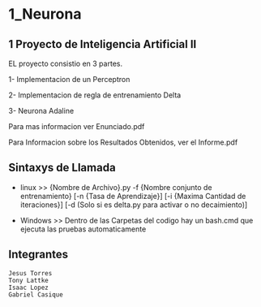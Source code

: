 1_Neurona
=========
1 Proyecto de Inteligencia Artificial II
----------------------------------------

EL proyecto consistio en 3 partes.

1- Implementacion de un Perceptron

2- Implementacion de regla de entrenamiento Delta

3- Neurona Adaline

Para mas informacion ver Enunciado.pdf

Para Informacion sobre los Resultados Obtenidos, ver el Informe.pdf

Sintaxys de Llamada
-------------------

- linux >> {Nombre de Archivo}.py -f {Nombre conjunto de entrenamiento} [-n {Tasa de Aprendizaje}] [-i {Maxima Cantidad de iteraciones}] [-d (Solo si es delta.py para activar o no decaimiento)]

- Windows >> Dentro de las Carpetas del codigo hay un bash.cmd que ejecuta las pruebas automaticamente

Integrantes
------------
	Jesus Torres
	Tony Lattke
	Isaac Lopez
	Gabriel Casique
